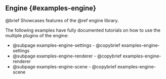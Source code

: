 ## Engine {#examples-engine}

@brief Showcases features of the @ref engine library.

The following examples have fully documented tutorials on how to use the
multiple plugins of the engine:

- @subpage examples-engine-settings - @copybrief examples-engine-settings
- @subpage examples-engine-renderer - @copybrief examples-engine-renderer
- @subpage examples-engine-scene - @copybrief examples-engine-scene